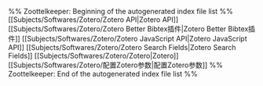 %% Zoottelkeeper: Beginning of the autogenerated index file list  %%
 [[Subjects/Softwares/Zotero/Zotero API|Zotero API]]
 [[Subjects/Softwares/Zotero/Zotero Better Bibtex插件|Zotero Better Bibtex插件]]
 [[Subjects/Softwares/Zotero/Zotero JavaScript API|Zotero JavaScript API]]
 [[Subjects/Softwares/Zotero/Zotero Search Fields|Zotero Search Fields]]
 [[Subjects/Softwares/Zotero/Zotero|Zotero]]
 [[Subjects/Softwares/Zotero/配置Zotero参数|配置Zotero参数]]
%% Zoottelkeeper: End of the autogenerated index file list  %%
